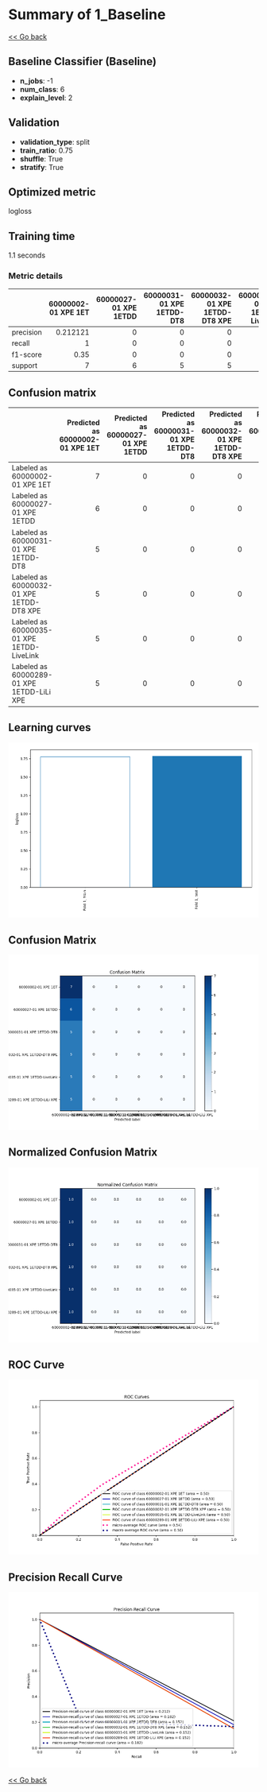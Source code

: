 # Summary of 1_Baseline

[<< Go back](../README.md)


## Baseline Classifier (Baseline)
- **n_jobs**: -1
- **num_class**: 6
- **explain_level**: 2

## Validation
 - **validation_type**: split
 - **train_ratio**: 0.75
 - **shuffle**: True
 - **stratify**: True

## Optimized metric
logloss

## Training time

1.1 seconds

### Metric details
|           |   60000002-01 XPE 1ET |   60000027-01 XPE 1ETDD |   60000031-01 XPE 1ETDD-DT8 |   60000032-01 XPE 1ETDD-DT8 XPE |   60000035-01 XPE 1ETDD-LiveLink |   60000289-01 XPE 1ETDD-LiLi XPE |   accuracy |   macro avg |   weighted avg |   logloss |
|:----------|----------------------:|------------------------:|----------------------------:|--------------------------------:|---------------------------------:|---------------------------------:|-----------:|------------:|---------------:|----------:|
| precision |              0.212121 |                       0 |                           0 |                               0 |                                0 |                                0 |   0.212121 |   0.0353535 |      0.0449954 |   1.78467 |
| recall    |              1        |                       0 |                           0 |                               0 |                                0 |                                0 |   0.212121 |   0.166667  |      0.212121  |   1.78467 |
| f1-score  |              0.35     |                       0 |                           0 |                               0 |                                0 |                                0 |   0.212121 |   0.0583333 |      0.0742424 |   1.78467 |
| support   |              7        |                       6 |                           5 |                               5 |                                5 |                                5 |   0.212121 |  33         |     33         |   1.78467 |


## Confusion matrix
|                                           |   Predicted as 60000002-01 XPE 1ET |   Predicted as 60000027-01 XPE 1ETDD |   Predicted as 60000031-01 XPE 1ETDD-DT8 |   Predicted as 60000032-01 XPE 1ETDD-DT8 XPE |   Predicted as 60000035-01 XPE 1ETDD-LiveLink |   Predicted as 60000289-01 XPE 1ETDD-LiLi XPE |
|:------------------------------------------|-----------------------------------:|-------------------------------------:|-----------------------------------------:|---------------------------------------------:|----------------------------------------------:|----------------------------------------------:|
| Labeled as 60000002-01 XPE 1ET            |                                  7 |                                    0 |                                        0 |                                            0 |                                             0 |                                             0 |
| Labeled as 60000027-01 XPE 1ETDD          |                                  6 |                                    0 |                                        0 |                                            0 |                                             0 |                                             0 |
| Labeled as 60000031-01 XPE 1ETDD-DT8      |                                  5 |                                    0 |                                        0 |                                            0 |                                             0 |                                             0 |
| Labeled as 60000032-01 XPE 1ETDD-DT8 XPE  |                                  5 |                                    0 |                                        0 |                                            0 |                                             0 |                                             0 |
| Labeled as 60000035-01 XPE 1ETDD-LiveLink |                                  5 |                                    0 |                                        0 |                                            0 |                                             0 |                                             0 |
| Labeled as 60000289-01 XPE 1ETDD-LiLi XPE |                                  5 |                                    0 |                                        0 |                                            0 |                                             0 |                                             0 |

## Learning curves
![Learning curves](learning_curves.png)
## Confusion Matrix

![Confusion Matrix](confusion_matrix.png)


## Normalized Confusion Matrix

![Normalized Confusion Matrix](confusion_matrix_normalized.png)


## ROC Curve

![ROC Curve](roc_curve.png)


## Precision Recall Curve

![Precision Recall Curve](precision_recall_curve.png)



[<< Go back](../README.md)
